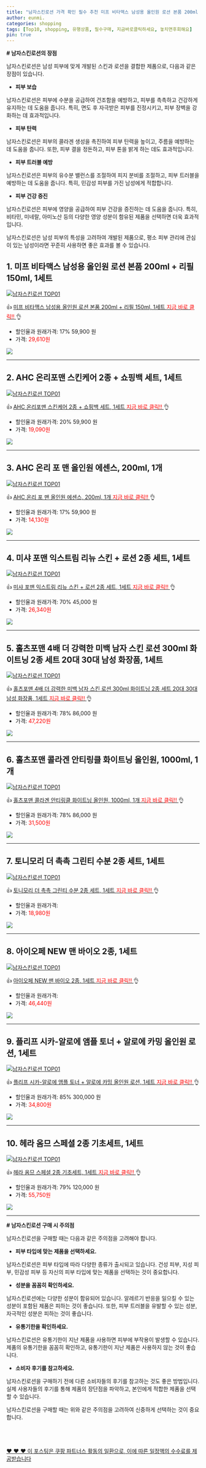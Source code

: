 ```yaml
---
title: "남자스킨로션 가격 확인 필수 추천 미프 비타맥스 남성용 올인원 로션 본품 200ml + 리필 150ml, 1세트 비교 장점 구매가이드"
author: eunmi.
categories: shopping
tags: [Top10, shopping, 유행상품, 필수구매, 지금바로클릭하세요, 놓치면후회해요]
pin: true
---
```

**# 남자스킨로션의 장점**

남자스킨로션은 남성 피부에 맞게 개발된 스킨과 로션을 결합한 제품으로, 다음과 같은 장점이 있습니다.

* **피부 보습**

남자스킨로션은 피부에 수분을 공급하여 건조함을 예방하고, 피부를 촉촉하고 건강하게 유지하는 데 도움을 줍니다. 특히, 면도 후 자극받은 피부를 진정시키고, 피부 장벽을 강화하는 데 효과적입니다.

* **피부 탄력**

남자스킨로션은 피부의 콜라겐 생성을 촉진하여 피부 탄력을 높이고, 주름을 예방하는 데 도움을 줍니다. 또한, 피부 결을 정돈하고, 피부 톤을 밝게 하는 데도 효과적입니다.

* **피부 트러블 예방**

남자스킨로션은 피부의 유수분 밸런스를 조절하여 피지 분비를 조절하고, 피부 트러블을 예방하는 데 도움을 줍니다. 특히, 민감성 피부를 가진 남성에게 적합합니다.

* **피부 건강 증진**

남자스킨로션은 피부에 영양을 공급하여 피부 건강을 증진하는 데 도움을 줍니다. 특히, 비타민, 미네랄, 아미노산 등의 다양한 영양 성분이 함유된 제품을 선택하면 더욱 효과적입니다.

남자스킨로션은 남성 피부의 특성을 고려하여 개발된 제품으로, 평소 피부 관리에 관심이 있는 남성이라면 꾸준히 사용하면 좋은 효과를 볼 수 있습니다.

   

## 1. 미프 비타맥스 남성용 올인원 로션 본품 200ml + 리필 150ml, 1세트

[![남자스킨로션 TOP01](https://thumbnail9.coupangcdn.com/thumbnails/remote/230x230ex/image/retail/images/3228854919453075-5789dbcb-9c34-4609-bf0a-7a33e52f7ddc.jpg)](https://link.coupang.com/re/AFFSDP?lptag=AF3617701&subid=GithubCoopas&pageKey=82882751&traceid=V0-153&itemId=263048637&vendorItemId=3638507950)


👍 [미프 비타맥스 남성용 올인원 로션 본품 200ml + 리필 150ml, 1세트 <font color=red> 지금 바로 클릭!! </font> ](https://link.coupang.com/re/AFFSDP?lptag=AF3617701&subid=GithubCoopas&pageKey=82882751&traceid=V0-153&itemId=263048637&vendorItemId=3638507950) 👌 


- 할인율과 원래가격: 17%  59,900   원
- 가격: <span style='color:red'>29,610원</span>

[![](/discount_price.png)](https://link.coupang.com/re/AFFSDP?lptag=AF3617701&subid=GithubCoopas&pageKey=82882751&traceid=V0-153&itemId=263048637&vendorItemId=3638507950)

---


   

## 2. AHC 온리포맨 스킨케어 2종 + 쇼핑백 세트, 1세트

[![남자스킨로션 TOP01](https://thumbnail9.coupangcdn.com/thumbnails/remote/230x230ex/image/retail/images/4023210788909284-2f1f8a87-3534-4453-8b70-39c5a6b4632e.jpg)](https://link.coupang.com/re/AFFSDP?lptag=AF3617701&subid=GithubCoopas&pageKey=7057960959&traceid=V0-153&itemId=17490824999&vendorItemId=3116842773)


👍 [AHC 온리포맨 스킨케어 2종 + 쇼핑백 세트, 1세트 <font color=red> 지금 바로 클릭!! </font> ](https://link.coupang.com/re/AFFSDP?lptag=AF3617701&subid=GithubCoopas&pageKey=7057960959&traceid=V0-153&itemId=17490824999&vendorItemId=3116842773) 👌 


- 할인율과 원래가격: 20%  59,900   원
- 가격: <span style='color:red'>19,090원</span>

[![](/discount_price.png)](https://link.coupang.com/re/AFFSDP?lptag=AF3617701&subid=GithubCoopas&pageKey=7057960959&traceid=V0-153&itemId=17490824999&vendorItemId=3116842773)

---


   

## 3. AHC 온리 포 맨 올인원 에센스, 200ml, 1개

[![남자스킨로션 TOP01](https://thumbnail9.coupangcdn.com/thumbnails/remote/230x230ex/image/retail/images/4023696080311865-013b2017-6573-4d3f-bf31-e5ecae5e4ceb.jpg)](https://link.coupang.com/re/AFFSDP?lptag=AF3617701&subid=GithubCoopas&pageKey=6380289545&traceid=V0-153&itemId=13947244364&vendorItemId=80806377344)


👍 [AHC 온리 포 맨 올인원 에센스, 200ml, 1개 <font color=red> 지금 바로 클릭!! </font> ](https://link.coupang.com/re/AFFSDP?lptag=AF3617701&subid=GithubCoopas&pageKey=6380289545&traceid=V0-153&itemId=13947244364&vendorItemId=80806377344) 👌 


- 할인율과 원래가격: 17%  59,900   원
- 가격: <span style='color:red'>14,130원</span>

[![](/discount_price.png)](https://link.coupang.com/re/AFFSDP?lptag=AF3617701&subid=GithubCoopas&pageKey=6380289545&traceid=V0-153&itemId=13947244364&vendorItemId=80806377344)

---


   

## 4. 미샤 포맨 익스트림 리뉴 스킨 + 로션 2종 세트, 1세트

[![남자스킨로션 TOP01](https://thumbnail6.coupangcdn.com/thumbnails/remote/230x230ex/image/retail/images/8656408017806182-e65ecb71-07d9-467f-aed3-4faa46d781b5.jpg)](https://link.coupang.com/re/AFFSDP?lptag=AF3617701&subid=GithubCoopas&pageKey=7149481395&traceid=V0-153&itemId=17971546457&vendorItemId=70858734888)


👍 [미샤 포맨 익스트림 리뉴 스킨 + 로션 2종 세트, 1세트 <font color=red> 지금 바로 클릭!! </font> ](https://link.coupang.com/re/AFFSDP?lptag=AF3617701&subid=GithubCoopas&pageKey=7149481395&traceid=V0-153&itemId=17971546457&vendorItemId=70858734888) 👌 


- 할인율과 원래가격: 70%  45,000   원
- 가격: <span style='color:red'>26,340원</span>

[![](/discount_price.png)](https://link.coupang.com/re/AFFSDP?lptag=AF3617701&subid=GithubCoopas&pageKey=7149481395&traceid=V0-153&itemId=17971546457&vendorItemId=70858734888)

---


   

## 5. 홀츠포맨 4배 더 강력한 미백 남자 스킨 로션 300ml 화이트닝 2종 세트 20대 30대 남성 화장품, 1세트

[![남자스킨로션 TOP01](https://thumbnail6.coupangcdn.com/thumbnails/remote/230x230ex/image/vendor_inventory/1cf6/8d8b7147566b1538f0868f9fda43722e2e4f98c05759ac2b833908fb9e83.jpg)](https://link.coupang.com/re/AFFSDP?lptag=AF3617701&subid=GithubCoopas&pageKey=1804916824&traceid=V0-153&itemId=3071095391&vendorItemId=4675695260)


👍 [홀츠포맨 4배 더 강력한 미백 남자 스킨 로션 300ml 화이트닝 2종 세트 20대 30대 남성 화장품, 1세트 <font color=red> 지금 바로 클릭!! </font> ](https://link.coupang.com/re/AFFSDP?lptag=AF3617701&subid=GithubCoopas&pageKey=1804916824&traceid=V0-153&itemId=3071095391&vendorItemId=4675695260) 👌 


- 할인율과 원래가격: 78%  86,000   원
- 가격: <span style='color:red'>47,220원</span>

[![](/discount_price.png)](https://link.coupang.com/re/AFFSDP?lptag=AF3617701&subid=GithubCoopas&pageKey=1804916824&traceid=V0-153&itemId=3071095391&vendorItemId=4675695260)

---


   

## 6. 홀츠포맨 콜라겐 안티링클 화이트닝 올인원, 1000ml, 1개

[![남자스킨로션 TOP01](https://thumbnail9.coupangcdn.com/thumbnails/remote/230x230ex/image/vendor_inventory/a5aa/669b987d172320e55b0aa90a532d06bfeab834b92ecafe03eaee8ca15aff.jpg)](https://link.coupang.com/re/AFFSDP?lptag=AF3617701&subid=GithubCoopas&pageKey=5440430&traceid=V0-153&itemId=24662772&vendorItemId=80950435188)


👍 [홀츠포맨 콜라겐 안티링클 화이트닝 올인원, 1000ml, 1개 <font color=red> 지금 바로 클릭!! </font> ](https://link.coupang.com/re/AFFSDP?lptag=AF3617701&subid=GithubCoopas&pageKey=5440430&traceid=V0-153&itemId=24662772&vendorItemId=80950435188) 👌 


- 할인율과 원래가격: 78%  86,000   원
- 가격: <span style='color:red'>31,500원</span>

[![](/discount_price.png)](https://link.coupang.com/re/AFFSDP?lptag=AF3617701&subid=GithubCoopas&pageKey=5440430&traceid=V0-153&itemId=24662772&vendorItemId=80950435188)

---


   

## 7. 토니모리 더 촉촉 그린티 수분 2종 세트, 1세트

[![남자스킨로션 TOP01](https://thumbnail10.coupangcdn.com/thumbnails/remote/230x230ex/image/retail/images/2345820679913869-492960db-5d01-4ae3-b092-c759a8165cb9.png)](https://link.coupang.com/re/AFFSDP?lptag=AF3617701&subid=GithubCoopas&pageKey=7432261489&traceid=V0-153&itemId=19306036431&vendorItemId=3478149408)


👍 [토니모리 더 촉촉 그린티 수분 2종 세트, 1세트 <font color=red> 지금 바로 클릭!! </font> ](https://link.coupang.com/re/AFFSDP?lptag=AF3617701&subid=GithubCoopas&pageKey=7432261489&traceid=V0-153&itemId=19306036431&vendorItemId=3478149408) 👌 


- 할인율과 원래가격: 
- 가격: <span style='color:red'>18,980원</span>

[![](/discount_price.png)](https://link.coupang.com/re/AFFSDP?lptag=AF3617701&subid=GithubCoopas&pageKey=7432261489&traceid=V0-153&itemId=19306036431&vendorItemId=3478149408)

---


   

## 8. 아이오페 NEW 맨 바이오 2종, 1세트

[![남자스킨로션 TOP01](https://thumbnail8.coupangcdn.com/thumbnails/remote/230x230ex/image/retail/images/2612482046361337-d12fe48a-5020-4809-8fd0-ad7ad2dd59d9.jpg)](https://link.coupang.com/re/AFFSDP?lptag=AF3617701&subid=GithubCoopas&pageKey=7335903584&traceid=V0-153&itemId=18843788727&vendorItemId=76499221551)


👍 [아이오페 NEW 맨 바이오 2종, 1세트 <font color=red> 지금 바로 클릭!! </font> ](https://link.coupang.com/re/AFFSDP?lptag=AF3617701&subid=GithubCoopas&pageKey=7335903584&traceid=V0-153&itemId=18843788727&vendorItemId=76499221551) 👌 


- 할인율과 원래가격: 
- 가격: <span style='color:red'>46,440원</span>

[![](/discount_price.png)](https://link.coupang.com/re/AFFSDP?lptag=AF3617701&subid=GithubCoopas&pageKey=7335903584&traceid=V0-153&itemId=18843788727&vendorItemId=76499221551)

---


   

## 9. 플리프 시카-알로에 앰플 토너 + 알로에 카밍 올인원 로션, 1세트

[![남자스킨로션 TOP01](https://thumbnail6.coupangcdn.com/thumbnails/remote/230x230ex/image/retail/images/963621890059926-a7430170-6e54-4705-b6c1-21eea02a0274.jpg)](https://link.coupang.com/re/AFFSDP?lptag=AF3617701&subid=GithubCoopas&pageKey=4562687077&traceid=V0-153&itemId=5560489108&vendorItemId=72859877903)


👍 [플리프 시카-알로에 앰플 토너 + 알로에 카밍 올인원 로션, 1세트 <font color=red> 지금 바로 클릭!! </font> ](https://link.coupang.com/re/AFFSDP?lptag=AF3617701&subid=GithubCoopas&pageKey=4562687077&traceid=V0-153&itemId=5560489108&vendorItemId=72859877903) 👌 


- 할인율과 원래가격: 85%  300,000   원
- 가격: <span style='color:red'>34,800원</span>

[![](/discount_price.png)](https://link.coupang.com/re/AFFSDP?lptag=AF3617701&subid=GithubCoopas&pageKey=4562687077&traceid=V0-153&itemId=5560489108&vendorItemId=72859877903)

---


   

## 10. 헤라 옴므 스페셜 2종 기초세트, 1세트

[![남자스킨로션 TOP01](https://thumbnail8.coupangcdn.com/thumbnails/remote/230x230ex/image/vendor_inventory/c73d/aa4d4366504f0a74958972680479153580d6243979009c160f438cc8ba77.jpg)](https://link.coupang.com/re/AFFSDP?lptag=AF3617701&subid=GithubCoopas&pageKey=6403141122&traceid=V0-153&itemId=13698866709&vendorItemId=80950328595)


👍 [헤라 옴므 스페셜 2종 기초세트, 1세트 <font color=red> 지금 바로 클릭!! </font> ](https://link.coupang.com/re/AFFSDP?lptag=AF3617701&subid=GithubCoopas&pageKey=6403141122&traceid=V0-153&itemId=13698866709&vendorItemId=80950328595) 👌 


- 할인율과 원래가격: 79%  120,000   원
- 가격: <span style='color:red'>55,750원</span>

[![](/discount_price.png)](https://link.coupang.com/re/AFFSDP?lptag=AF3617701&subid=GithubCoopas&pageKey=6403141122&traceid=V0-153&itemId=13698866709&vendorItemId=80950328595)

---
**# 남자스킨로션 구매 시 주의점**

남자스킨로션을 구매할 때는 다음과 같은 주의점을 고려해야 합니다.

* **피부 타입에 맞는 제품을 선택하세요.**

남자스킨로션은 피부 타입에 따라 다양한 종류가 출시되고 있습니다. 건성 피부, 지성 피부, 민감성 피부 등 자신의 피부 타입에 맞는 제품을 선택하는 것이 중요합니다.

* **성분을 꼼꼼히 확인하세요.**

남자스킨로션에는 다양한 성분이 함유되어 있습니다. 알레르기 반응을 일으킬 수 있는 성분이 포함된 제품은 피하는 것이 좋습니다. 또한, 피부 트러블을 유발할 수 있는 성분, 자극적인 성분은 피하는 것이 좋습니다.

* **유통기한을 확인하세요.**

남자스킨로션은 유통기한이 지난 제품을 사용하면 피부에 부작용이 발생할 수 있습니다. 제품의 유통기한을 꼼꼼히 확인하고, 유통기한이 지난 제품은 사용하지 않는 것이 좋습니다.

* **소비자 후기를 참고하세요.**

남자스킨로션을 구매하기 전에 다른 소비자들의 후기를 참고하는 것도 좋은 방법입니다. 실제 사용자들의 후기를 통해 제품의 장단점을 파악하고, 본인에게 적합한 제품을 선택할 수 있습니다.

남자스킨로션을 구매할 때는 위와 같은 주의점을 고려하여 신중하게 선택하는 것이 중요합니다.<br><br><br><br><br> [ ❤ ❤ ❤ 이 포스팅은 쿠팡 파트너스 활동의 일환으로, 이에 따른 일정액의 수수료를 제공받습니다](https://link.coupang.com/a/bcEFyh)